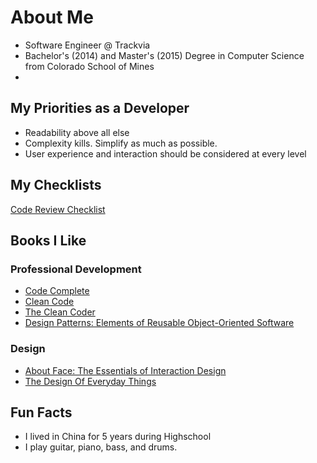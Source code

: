 # About Me
- Software Engineer @ Trackvia
- Bachelor's (2014) and Master's (2015) Degree in Computer Science from Colorado School of Mines
- 

## My Priorities as a Developer
- Readability above all else
- Complexity kills. Simplify as much as possible.
- User experience and interaction should be considered at every level

## My Checklists
[Code Review Checklist](https://github.com/skennicutt/checklists/blob/feature/code-review-checklist/CodeReviewChecklist.md)

## Books I Like
### Professional Development
- [Code Complete](https://www.amazon.com/Code-Complete-Practical-Handbook-Construction/dp/0735619670/ref=sr_1_3?keywords=code+complete&qid=1563384307&s=gateway&sr=8-3)
- [Clean Code](https://www.amazon.com/Clean-Code-Handbook-Software-Craftsmanship/dp/0132350882/ref=sr_1_4?keywords=code+complete&qid=1563384345&s=gateway&sr=8-4)
- [The Clean Coder](https://www.amazon.com/gp/product/0137081073/ref=dbs_a_def_rwt_bibl_vppi_i2)
- [Design Patterns: Elements of Reusable Object-Oriented Software](https://www.amazon.com/Design-Patterns-Elements-Reusable-Object-Oriented/dp/0201633612/ref=sr_1_1?keywords=Design+patters&qid=1563384589&s=books&sr=1-1)
### Design
- [About Face: The Essentials of Interaction Design](https://www.amazon.com/About-Face-Essentials-Interaction-Design/dp/1118766571/ref=sr_1_3?keywords=about+face&qid=1563383923&s=gateway&sr=8-3)
- [The Design Of Everyday Things](https://www.amazon.com/Design-Everyday-Things-Revised-Expanded/dp/0465050654/ref=sr_1_1?crid=25UXOSRCV1SEG&keywords=the+design+of+everyday+things&qid=1563384512&s=books&sprefix=The+Design+%2Cstripbooks%2C171&sr=1-1)

## Fun Facts
- I lived in China for 5 years during Highschool
- I play guitar, piano, bass, and drums.
